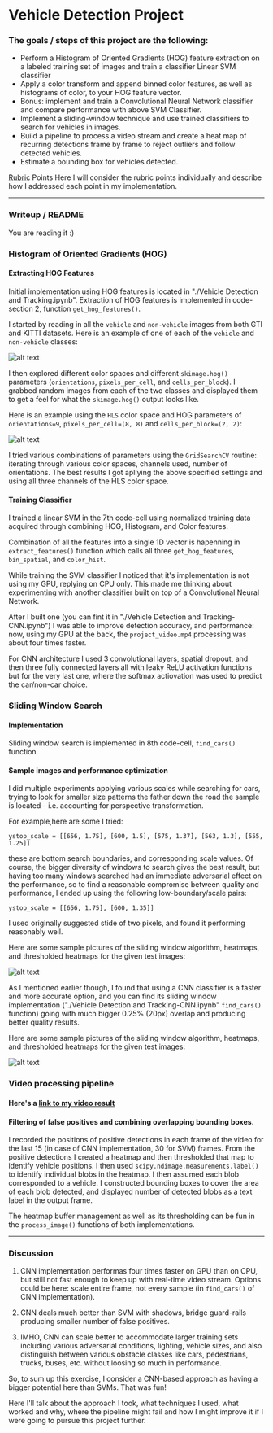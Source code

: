 # Vehicle Detection Project

### The goals / steps of this project are the following:

* Perform a Histogram of Oriented Gradients (HOG) feature extraction on a labeled training set of images and train a classifier Linear SVM classifier
* Apply a color transform and append binned color features, as well as histograms of color, to your HOG feature vector.
* Bonus: implement and train a Convolutional Neural Network classifier and compare performance with above SVM Classifier.
* Implement a sliding-window technique and use trained classifiers to search for vehicles in images.
* Build a pipeline to process a video stream and create a heat map of recurring detections frame by frame to reject outliers and follow detected vehicles.
* Estimate a bounding box for vehicles detected.

[//]: # (Image References)
[image1]: ./examples/car_not_car.png
[image2]: ./examples/hog.png
[image3]: ./examples/bboxes_and_heat.png
[image4]: ./examples/bboxes_and_heat-cnn.png
[video1]: ./project_video_output.mp4

[Rubric](https://review.udacity.com/#!/rubrics/513/view) Points
Here I will consider the rubric points individually and describe how I addressed each point in my implementation.  

---
### Writeup / README

You are reading it :)

### Histogram of Oriented Gradients (HOG)

#### Extracting HOG Features
Initial implementation using HOG features is located in "./Vehicle Detection and Tracking.ipynb".
Extraction of HOG features is implemented in code-section 2, function `get_hog_features()`.

I started by reading in all the `vehicle` and `non-vehicle` images from both GTI and KITTI datasets.  Here is an example of one of each of the `vehicle` and `non-vehicle` classes:

![alt text][image1]

I then explored different color spaces and different `skimage.hog()` parameters (`orientations`, `pixels_per_cell`, and `cells_per_block`).  I grabbed random images from each of the two classes and displayed them to get a feel for what the `skimage.hog()` output looks like.

Here is an example using the `HLS` color space and HOG parameters of `orientations=9`, `pixels_per_cell=(8, 8)` and `cells_per_block=(2, 2)`:

![alt text][image2]

I tried various combinations of parameters using the `GridSearchCV` routine: iterating through various color spaces, channels used, number of orientations. The best results I got apllying the above specified settings and using all three channels of the HLS color space.

#### Training Classifier

I trained a linear SVM in the 7th code-cell using normalized training data acquired through combining HOG, Histogram, and Color features.

Combination of all the features into a single 1D vector is hapenning in `extract_features()` function which calls all three `get_hog_features`, `bin_spatial`, and `color_hist`.

While training the SVM classifier I noticed that it's implementation is not using my GPU, replying on CPU only. This made me thinking about experimenting with another classifier built on top of a Convolutional Neural Network.

After I built one (you can fint it in "./Vehicle Detection and Tracking-CNN.ipynb") I was able to improve detection accuracy, and performance: now, using my GPU at the back, the `project_video.mp4` processing was about four times faster.

For CNN architecture I used 3 convolutional layers, spatial dropout, and then three fully connected layers all with leaky ReLU activation functions but for the very last one, where the softmax actiovation was used to predict the car/non-car choice.

### Sliding Window Search

#### Implementation
Sliding window search is implemented in 8th code-cell, `find_cars()` function.  

#### Sample images and performance optimization
I did multiple experiments applying various scales while searching for cars, trying to look for smaller size patterns the father down the road the sample is located - i.e. accounting for perspective transformation.

For example,here are some I tried:

`ystop_scale = [[656, 1.75], [600, 1.5], [575, 1.37], [563, 1.3], [555, 1.25]]`

these are bottom search boundaries, and corresponding scale values. Of course, the bigger diversity of windows to search gives the best result, but having too many windows searched had an immediate adversarial effect on the performance, so to find a reasonable compromise between quality and performance, I ended up using the following low-boundary/scale pairs:

`ystop_scale = [[656, 1.75], [600, 1.35]]`

I used originally suggested stide of two pixels, and found it performing reasonably well.

Here are some sample pictures of the sliding window algorithm, heatmaps, and thresholded heatmaps for the given test images:

![alt text][image3]


As I mentioned earlier though, I found that using a CNN classifier is a faster and more accurate option, and you can find its sliding window implementation ("./Vehicle Detection and Tracking-CNN.ipynb" `find_cars()` function) going with much bigger 0.25% (20px) overlap and producing better quality results.

Here are some sample pictures of the sliding window algorithm, heatmaps, and thresholded heatmaps for the given test images:

![alt text][image4]


### Video processing pipeline

#### Here's a [link to my video result](./project_video_output.mp4)

#### Filtering of false positives and combining overlapping bounding boxes.

I recorded the positions of positive detections in each frame of the video for the last 15 (in case of CNN implementation, 30 for SVM) frames.  From the positive detections I created a heatmap and then thresholded that map to identify vehicle positions.  I then used `scipy.ndimage.measurements.label()` to identify individual blobs in the heatmap.  I then assumed each blob corresponded to a vehicle.  I constructed bounding boxes to cover the area of each blob detected, and displayed number of detected blobs as a text label in the output frame.

The heatmap buffer management as well as its thresholding can be fun in the `process_image()` functions of both implementations.

---

### Discussion

1. CNN implementation performas four times faster on GPU than on CPU, but still not fast enough to keep up with real-time video stream. Options could be here: scale entire frame, not every sample (in `find_cars()` of CNN implementation).

2. CNN deals much better than SVM with shadows, bridge guard-rails producing smaller number of false positives.

3. IMHO, CNN can scale better to accommodate larger training sets including various adversarial conditions, lighting, vehicle sizes, and also distinguish between various obstacle classes like cars, pedestrians, trucks, buses, etc. without loosing so much in performance. 

So, to sum up this exercise, I consider a CNN-based approach as having a bigger potential here than SVMs. 
That was fun!

Here I'll talk about the approach I took, what techniques I used, what worked and why, where the pipeline might fail and how I might improve it if I were going to pursue this project further.  

